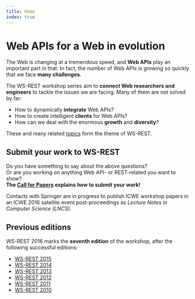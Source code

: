 ```yaml
---
title: Home
index: true
---
```


# Web APIs for a Web in evolution

The Web is changing at a tremendous speed, and **Web APIs** play an important part in that.
In fact, the number of Web APIs is growing so quickly that we face **many challenges**.

The WS-REST workshop series aim to **connect Web researchers and engineers**
to tackle the issues we are facing. Many of them are not solved by far:

- How to dynamically **integrate** Web APIs?
- How to create intelligent **clients** for Web APIs?
- How can we deal with the enormous **growth** and **diversity**?

These and many related [topics](/topics/) form the theme of WS-REST.

## Submit your work to WS-REST
Do you have something to say about the above questions?
<br>
Or are you working on anything Web API- or REST-related you want to show?
<br>
**The [Call for Papers](/call-for-papers/) explains how to submit your work!**

Contacts with Springer are in progress to publish ICWE workshop papers in an ICWE 2016 satellite event post-proceedings as _Lecture Notes in Computer Science (LNCS)_.

## Previous editions
WS-REST 2016 marks the **seventh edition** of the workshop, after the following successful editions:

- [WS-REST 2015](http://ws-rest.org/2015/)
- [WS-REST 2014](http://ws-rest.org/2014/)
- [WS-REST 2013](http://ws-rest.org/2013/)
- [WS-REST 2012](http://ws-rest.org/2012/)
- [WS-REST 2011](http://ws-rest.org/2011/)
- [WS-REST 2010](http://ws-rest.org/2010/)
